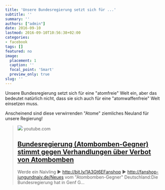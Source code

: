 ```yaml
---
title: 'Unsere Bundesregierung setzt sich für ...'
subtitle: ''
summary: ''
authors: ["admin"]
date: 2016-09-10
lastmod: 2016-09-10T10:56:38+02:00
categories:
- facebook
tags: []
featured: no
image:
  placement: 1
  caption: ''
  focal_point: 'Smart'
  preview_only: true
slug: ''
---
```

Unsere Bundesregierung setzt sich für eine "atomfreie" Welt ein, aber das bedeutet natürlich nicht, dass sie sich auch für eine "atomwaffenfreie" Welt einsetzen muss. 

Anscheinend sind diese verwirrenden "Atome" ziemliches Neuland für unsere Regierung!
> [![](https://i.ytimg.com/vi/_KkqsjxFz6M/hqdefault.jpg)](https://www.youtube.com/watch?v=_KkqsjxFz6M)
> youtube.com
> ## [Bundesregierung (Atombomben-Gegner) stimmt gegen Verhandlungen über Verbot von Atombomben](https://www.youtube.com/watch?v=_KkqsjxFz6M)
>
>Werde ein Naivling ► http://bit.ly/1A3Gt6EFanshop ► http://fanshop-jungundnaiv.de/Neues vom "Atombomben-Gegner" Deutschland:Die Bundesregierung hat in Genf G...

